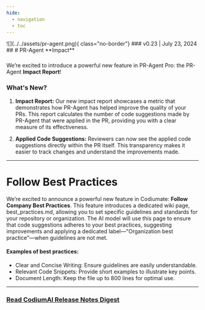 ```yaml
---
hide:
  - navigation
  - toc
---
```


<div markdown class="centered">
![](../../assets/pr-agent.png){ class="no-border"}
### v0.23 | July 23, 2024

<div class="content" markdown>
<div class="bg-blue" markdown>
<div class="content" markdown>
## 
# PR-Agent **Impact**



### 


We’re excited to introduce a powerful new feature in PR-Agent Pro: the PR-Agent **Impact Report**!

<div class="left-padding" markdown>

### What's New?

1. **Impact Report:** Our new impact report showcases a metric that demonstrates how PR-Agent has helped improve the quality of your PRs. This report calculates the number of code suggestions made by PR-Agent that were applied in the PR, providing you with a clear measure of its effectiveness.

2. **Applied Code Suggestions:** Reviewers can now see the applied code suggestions directly within the PR itself. This transparency makes it easier to track changes and understand the improvements made.

</div>


---

# Follow **Best Practices**

<div class="left-padding" markdown>

We’re excited to announce a powerful new feature in Codiumate: **Follow Company Best Practices**. This feature introduces a dedicated wiki page, best_practices.md, allowing you to set specific guidelines and standards for your repository or organization. The AI model will use this page to ensure that code suggestions adheres to your best practices, suggesting improvements and applying a dedicated label—"Organization best practice"—when guidelines are not met.

#### Examples of best practices: 

- Clear and Concise Writing: Ensure guidelines are easily understandable.
- Relevant Code Snippets: Provide short examples to illustrate key points.
- Document Length: Keep the file up to 800 lines for optimal use.

</div>

---

### [**Read CodiumAI Release Notes Digest**](../../index.md)


</div>
</div>
</div>
</div>